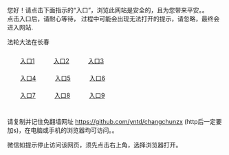 您好！请点击下面指示的“入口”，浏览此网站是安全的，且为您带来平安。。 <br/>
点击入口后，请耐心等待， 过程中可能会出现无法打开的提示，请忽略，最终会进入网站. </br>

法轮大法在长春<br/>
<div style="padding:10px"><a style="margin:20px" target="_blank" href="https://dbj4qcy7qcr33.cloudfront.net/2Qpsp?gtnrj" id="ccLink1" rel="nofollow">入口1</a> <a target="_blank" style="margin:20px" href="https://d1eerwkl9umfxd.cloudfront.net/2Qpsp?kedecpl" id="ccLink2" rel="nofollow">入口2</a> <a style="margin:20px" target="_blank" href="https://d2z7q9mpyef2ay.cloudfront.net/2Qpsp?cbhnoi" id="ccLink3" rel="nofollow">入口3</a></div>

<div style="padding:10px" ><a style="margin:20px" target="_blank" href="https://dbj4qcy7qcr33.cloudfront.net/2Qpsp?gtnrj" id="ccLink4" rel="nofollow">入口4</a> <a style="margin:20px" href="https://d1eerwkl9umfxd.cloudfront.net/2Qpsp?kedecpl" target="_blank" id="ccLink5" rel="nofollow">入口5</a> <a style="margin:20px" href="https://d2z7q9mpyef2ay.cloudfront.net/2Qpsp?cbhnoi" target="_blank" id="ccLink6" rel="nofollow">入口6</a></div>

<div style="padding:10px"><a style="margin:20px" target="_blank" href="https://dbj4qcy7qcr33.cloudfront.net/2Qpsp?gtnrj" id="ccLink7" rel="nofollow">入口7</a> <a style="margin:20px" href="https://d1eerwkl9umfxd.cloudfront.net/2Qpsp?kedecpl" target="_blank" id="ccLink8" rel="nofollow">入口8</a> <a style="margin:20px" target="_blank" href="https://d2z7q9mpyef2ay.cloudfront.net/2Qpsp?cbhnoi" id="ccLink9" rel="nofollow">入口9</a></div>

<br/>



请复制并记住免翻墙网址 https://github.com/yntd/changchunzx (http后一定要加s)，在电脑或手机的浏览器均可访问。。<br/>

微信如提示停止访问该网页，须先点击右上角，选择浏览器打开。
